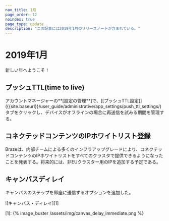 ```yaml
---
nav_title: 1月
page_order: 12
noindex: true
page_type: update
description: "この記事には2019年1月のリリースノートが含まれている。"
---
```

# 2019年1月

新しい年へようこそ！

## プッシュTTL(time to live)

アカウントマネージャーの**\[設定の管理**]で、\[[プッシュTTL設定]]({{site.baseurl}}/user_guide/administrative/app_settings/push_ttl_settings/)タブをクリックし、デバイスがオフラインの場合に再送信を試みる期間を管理する。

## コネクテッドコンテンツのIPホワイトリスト登録

Brazeは、内部チームによる多くのインフラアップグレードにより、コネクテッドコンテンツのIPホワイトリストをすべてのクラスタで提供できるようになったことを発表する。将来的には、非EUクラスター用のIPを追加する予定である。

## キャンバスディレイ

キャンバスのステップを即座に送信するオプションを追加した。

![キャンバス・ディレイ][1]

[1]: {% image_buster /assets/img/canvas_delay_immediate.png %}
